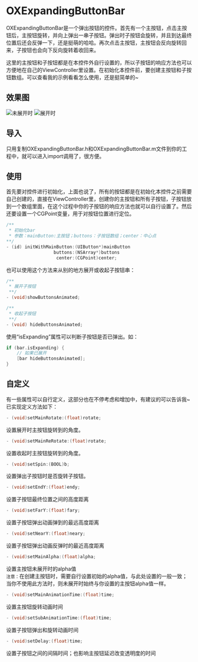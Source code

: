 # OXExpandingButtonBar
OXExpandingButtonBar是一个弹出按钮的控件。首先有一个主按钮，点击主按钮后，主按钮旋转，并向上弹出一串子按钮。弹出时子按钮会旋转，并且到达最终位置后还会反弹一下，还是挺萌的哈哈。再次点击主按钮，主按钮会反向旋转回来，子按钮也会向下反向旋转着收回来。

这里的主按钮和子按钮都是在本控件外自行设置的，所以子按钮的响应方法也可以方便地在自己的ViewController里设置。在初始化本控件前，要创建主按钮和子按钮数组。可以查看我的示例看看怎么使用，还是挺简单的~

## 效果图
![未展开时](https://github.com/Cloudox/OXExpandingButtonBar/blob/master/ExpandingButtonNot.jpg) ![展开时](https://github.com/Cloudox/OXExpandingButtonBar/blob/master/ExpandingButtonExpanded.jpg)
## 导入
只用复制OXExpandingButtonBar.h和OXExpandingButtonBar.m文件到你的工程中，就可以进入import调用了，很方便。

## 使用
首先要对控件进行初始化，上面也说了，所有的按钮都是在初始化本控件之前需要自己创建的，直接在ViewController里，创建你的主按钮和所有子按钮，子按钮放到一个数组里面，在这个过程中你的子按钮的响应方法也就可以自行设置了。然后还要设置一个CGPoint变量，用于对按钮位置进行定位。

```objective-c
/**
 * 初始化bar
 * 参数：mainButton:主按钮；buttons：子按钮数组；center：中心点
**/
- (id) initWithMainButton:(UIButton*)mainButton
                  buttons:(NSArray*)buttons
                   center:(CGPoint)center;
```

也可以使用这个方法来从别的地方展开或收起子按钮串：

```objective-c
/**
 * 展开子按钮
 **/
- (void)showButtonsAnimated;

/**
 * 收起子按钮
 **/
- (void) hideButtonsAnimated;
```
  
使用“isExpanding”属性可以判断子按钮是否已弹出。如：
```objective-c
if (bar.isExpanding) {
    // 如果已展开
    [bar hideButtonsAnimated]; 
}
```

## 自定义
有一些属性可以自行定义，这部分也在不停考虑和增加中，有建议的可以告诉我~  
已实现定义方法如下：

```objective-c
- (void)setMainRotate:(float)rotate;
```
设置展开时主按钮旋转到的角度。

```objective-c
- (void)setMainReRotate:(float)rotate;
```
设置收起时主按钮旋转到的角度。

```objective-c
- (void)setSpin:(BOOL)b;
```
设置弹出子按钮时是否旋转子按钮。

```objective-c
- (void)setEndY:(float)endy;
```
设置子按钮最终位置之间的高度距离

```objective-c
- (void)setFarY:(float)fary;
```
设置子按钮弹出动画弹到的最远高度距离

```objective-c
- (void)setNearY:(float)neary;
```
设置子按钮弹出动画反弹时的最近高度距离

```objective-c
- (void)setMainAlpha:(float)alpha;
```
设置主按钮未展开时的alpha值  
`注意：`在创建主按钮时，需要自行设置初始的alpha值，与此处设置的一般一致；当你不使用此方法时，则未展开时始终与你设置的主按钮alpha值一样。

```objective-c
- (void)setMainAnimationTime:(float)time;
```
设置主按钮旋转动画时间

```objective-c
- (void)setSubAnimationTime:(float)time;
```
设置子按钮弹出和旋转动画时间

```objective-c
- (void)setDelay:(float)time;
```
设置子按钮之间的间隔时间；也影响主按钮延迟改变透明度的时间
